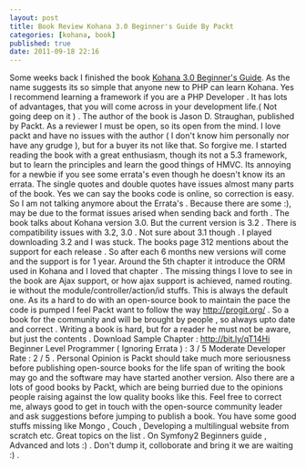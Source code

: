 ```yaml
---
layout: post
title: Book Review Kohana 3.0 Beginner's Guide By Packt
categories: [kohana, book]
published: true
date: 2011-09-18 22:16
---
```

Some weeks back I finished the book [Kohana 3.0 Beginner's Guide](http://www.packtpub.com/kohana-3-0-for-professional-web-applications-beginners-guide/book). As the name suggests its so simple that anyone new to PHP can learn Kohana. Yes I recommend learning a framework if you are a PHP Developer . It has lots of advantages, that you will come across in your development life.( Not going deep on it ) . The author of the book is Jason D. Straughan, published by Packt. As a reviewer I must be open, so its open from the mind. I love packt and have no issues with the author ( I don't know him personally nor have any grudge ), but for a buyer its not like that. So forgive me. I started reading the book with a great enthusiasm, though its not a 5.3 framework, but to learn the principles and learn the good things of HMVC. Its annoying for a newbie if you see some errata's even though he doesn't know its an errata. The single quotes and double quotes have issues almost many parts of the book. Yes we can say the books code is online, so correction is easy. So I am not talking anymore about the Errata's . Because there are some :), may be due to the format issues arised when sending back and forth . The book talks about Kohana version 3.0. But the current version is 3.2 . There is compatibility issues with 3.2, 3.0 . Not sure about 3.1 though . I played downloading 3.2 and I was stuck. The books page 312 mentions about the support for each release . So after each 6 months new versions will come and the support is for 1 year. Around the 5th chapter it introduce the ORM used in Kohana and I loved that chapter . The missing things I love to see in the book are Ajax support, or how ajax support is achieved, named routing. ie without the module/controller/action/id stuffs. This is always the default one. As its a hard to do with an open-source book to maintain the pace the code is pumped I feel Packt want to follow the way http://progit.org/ . So a book for the community and will be brought by people , so always upto date and correct . Writing a book is hard, but for a reader he must not be aware, but just the contents . Download Sample Chapter : http://bit.ly/qT14Hi Beginner Level Programmer ( Ignoring Errata ) : 3 / 5 Moderate Developer Rate : 2 / 5 . Personal Opinion is Packt should take much more seriousness before publishing open-source books for the life span of writing the book may go and the software may have started another version. Also there are a lots of good books by Packt, which are being burried due to the opinions people raising against the low quality books like this. Feel free to correct me, always good to get in touch with the open-source community leader and ask suggestions before jumping to publish a book. You have some good stuffs missing like Mongo , Couch , Developing a multilingual website from scratch etc. Great topics on the list . On Symfony2 Beginners guide , Advanced and lots :) . Don't dump it, colloborate and bring it we are waiting :) .  
